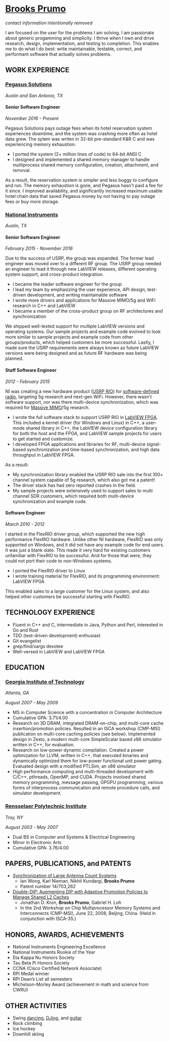 # [Brooks Prumo](http://www.linkedin.com/in/brooksprumo)

_contact information intentionally removed_

I am focused on the user for the problems I am solving.  I am passionate about generic progamming and simplicity.  I thrive when I own and drive research, design, implementation, and testing to completion.  This enables me to do what I do best: write maintainable, testable, correct, and performant software that actually solves problems.

## WORK EXPERIENCE

### [Pegasus Solutions](http://www.pegasus.io)

_Austin and San Antonio, TX_

#### Senior Software Engineer

_November 2016 - Present_

Pegasus Solutions pays outage fees when its hotel reservation system experiences downtime, and the system was crashing more often as hotel data grew.  The sytem was writen in 32-bit pre-standard K&R C and was experiencing memory exhaustion.

- I ported the system (2+ million lines of code) to 64-bit ANSI C
- I designed and implemented a shared memory manager to handle multiprocess shared memory configuration, creation, attachment, and removal.

As a result, the reservation system is simpler and less buggy to configure and run.  The memory exhaustion is gone, and Pegasus hasn't paid a fee for it since.  I improved availability, and significantly increased maximum usable hotel chain data that saved Pegasus money by not having to pay outage fees or buy more storage.

### [National Instruments](http://www.ni.com)

_Austin, TX_

#### Senior Software Engineer

_February 2015 - November 2016_

Due to the success of USRP, the group was expanded.  The former lead engineer was moved over to a different RF group.  The USRP group needed an engineer to lead it through new LabVIEW releases, different operating system support, and cross-product integration.

- I became the leader software engineer for the group
- I lead my team by emphasizing the user experience, API design, test-driven development, and writing maintainable software
- I wrote more drivers and applications for Massive MIMO/5g and WiFi research in C++ and LabVIEW
- I became a member of the cross-product group on RF architectures and synchronization

We shipped well-tested support for multiple LabVIEW versions and operating systems.  Our sample projects and example code evolved to look more similar to sample projects and example code from other groups/products, which helped customers be more successful. Lastly, I made sure the USRP requirements were always known as future LabVIEW versions were being designed and as future RF hardware was being planned.

#### Staff Software Engineer

_2012 - February 2015_

NI was creating a new hardware product ([USRP RIO](http://www.ni.com/sdr/usrp-rio/)) for [software-defined radio](https://en.wikipedia.org/wiki/Software-defined_radio), targeting 5g research and next-gen WiFi.  However, there wasn't software support, nor was there multi-device synchronization, which was required for [Massive MIMO](http://www.ni.com/rf/5g/)/5g research.

- I wrote the full software stack to support USRP RIO in [LabVIEW FPGA](http://www.ni.com/labview/fpga/).  This included a kernel driver (for Windows and Linux) in C++, a user-mode shared library in C++, the LabVIEW device configuration library for both the host and the FPGA, and LabVIEW sample projects for users to get started and customize.
- I developed FPGA applications and libraries for RF, multi-device signal-based synchronization and time-based synchronization, and high data throughput in LabVIEW FPGA.

As a result:

- My synchronization library enabled the USRP RIO sale into the first 100+ channel system capable of 5g research, which also got me a patent!
- The driver stack has had zero reported crashes in the field.
- My sample projects were extensively used to support sales to multi channel SDR customers, which required both multi-device synchronization and example code.

#### Software Engineer

_March 2010 - 2012_

I started in the FlexRIO driver group, which supported the new high performance FlexRIO hardware.  Unlike other NI hardware, FlexRIO was only supported on Windows, and it did not have any example code for end users.  It was just a blank slate.  This made it very hard for existing customers unfamiliar with FlexRIO to be successful.  And for those that were, they could not port their code to non-Windows systems.

- I ported the FlexRIO driver to Linux
- I wrote training material for FlexRIO, and its programming environment: LabVIEW FPGA

This enabled sales to a large customer for the Linux system, and also helped other customers be successful starting with FlexRIO.

## TECHNOLOGY EXPERIENCE

- Fluent in C++ and C, intermediate in Java, Python and Perl, interested in Go and Rust
- TDD (test-driven development) enthusiast
- Git evangelist
- grep/find/xargs devotee
- Well-versed in LabVIEW and LabVIEW FPGA

## EDUCATION

### [Georgia Institute of Technology](http://www.gatech.edu)

_Atlanta, GA_

_August 2007 - May 2009_

- MS in Computer Science with a concentration in Computer Architecture
- Cumulative GPA: 3.71/4.00
- Research on 3D DRAM, integrated DRAM-on-chip, and multi-core cache insertion/promotion policies. Resulted in an ISCA workshop (CMP-MSI) publication on multi-core caching policies (see below). Implemented design in Zesto, a modern multi-core SimpleScalar based x86 simulator written in C++, for evaluation.
- Research on low-power dynamic compilation. Created a power optimization for LLVM, written in C++, that executed binaries and dynamically optimized them for low-power functional unit power gating. Evaluated design with a modified PTLSim, an x86 simulator
- High performance computing and multi-threaded development with C/C++, pthreads, OpenMP, and CUDA. Projects involved shared memory programming, message passing, GPGPU programming, various forms of interprocess communication and remote procedure calls, and simulator development.

### [Rensselaer Polytechnic Institute](http://www.rpi.edu)

_Troy, NY_

_August 2003 - May 2007_

- Dual BS in Computer and Systems & Electrical Engineering
- Minor in Electronic Arts
- Cumulative GPA: 3.76/4.00

## PAPERS, PUBLICATIONS, and PATENTS

- [Synchronization of Large Antenna Count Systems](https://patentscope.wipo.int/search/en/detail.jsf?docId=WO2015171956)
	- Ian Wong, Karl Nieman, Nikhil Kundargi, **Brooks Prumo**
	- Patent number 14/703,262
- [Double-DIP: Augmenting DIP with Adaptive Promotion Policies to Manage Shared L2 Caches](http://citeseerx.ist.psu.edu/viewdoc/summary?doi=10.1.1.140.1842)
	- Jonathan D. Kron, **Brooks Prumo**, Gabriel H. Loh
	- In the 2nd Workshop on Chip Multiprocessor Memory Systems and Interconnects (CMP-MSI), June 22, 2008, Beijing, China. (Held in conjunction with ISCA-35.)

## HONORS, AWARDS, ACHIEVEMENTS

- National Instruments Engineering Excellence
- National Instruments Rookie of the Year
- Eta Kappa Nu Honors Society
- Tau Beta Pi Honors Society
- CCNA (Cisco Certified Network Associate)
- RPI Medal winner
- RPI Dean’s List all semesters
- Michelson-Morley Award (achievement in math and science from CWRU)

## OTHER ACTIVITIES

- Swing [dancing](http://www.prumotion.com/bios/dancer.html), [DJing](http://www.prumotion.com/bios/dj.html), and [guitar](http://www.prumotion.com/bios/musician.html)
- Rock climbing
- Ice hockey
- Downhill skiing
